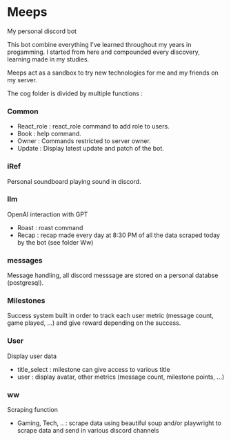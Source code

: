 # Meeps
My personal discord bot 


This bot combine everything I've learned throughout my years in progamming. I started from here and compounded every discovery, learning made in my studies. 

Meeps act as a sandbox to try new technologies for me and my friends on my server.

The cog folder is divided by multiple functions : 

### Common
- React_role : react_role command to add role to users.
- Book : help command.
- Owner : Commands restricted to server owner.
- Update : Display latest update and patch of the bot.

### iRef
Personal soundboard playing sound in discord.

### llm
OpenAI interaction with GPT
- Roast : roast command
- Recap : recap made every day at 8:30 PM of all the data scraped today by the bot (see folder Ww)

### messages
Message handling, all discord messsage are stored on a personal databse (postgresql).

### Milestones
Success system built in order to track each user metric (message count, game played, ...) and give reward depending on the success.

### User
Display user data
- title_select : milestone can give access to various title
- user : display avatar, other metrics (message count, milestone points, ...)


### ww
Scraping function
- Gaming, Tech, .. : scrape data using beautiful soup and/or playwright to scrape data and send in various discord channels
